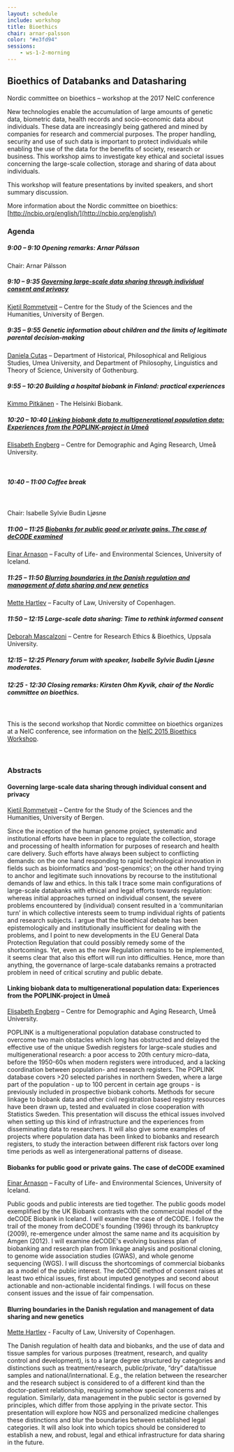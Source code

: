 ```yaml
---
layout: schedule
include: workshop
title: Bioethics
chair: arnar-palsson
color: "#e3fd94"
sessions:
    - ws-1-2-morning
---
```


## Bioethics of Databanks and Datasharing

Nordic committee on bioethics – workshop at the 2017 NeIC conference

New technologies enable the accumulation of large amounts of genetic data,
biometric data,  health records and socio-economic data about individuals. These
data are increasingly being gathered and mined by companies for research and
commercial purposes. The proper handling, security and use of such data is
important to protect individuals while enabling the use of the data for the
benefits of society, research or business. This workshop aims to investigate key
ethical and societal issues concerning the large-scale collection, storage and
sharing of data about individuals.

This workshop will feature presentations by invited speakers, and short summary discussion.

More information about the Nordic committee on bioethics:
[http://ncbio.org/english/](http://ncbio.org/english/)

### Agenda

##### 9:00 – 9:10 Opening remarks: Arnar Pálsson

Chair: Arnar Pálsson


##### 9:10 – 9:35  [Governing large-scale data sharing through individual consent and privacy](#governing-large-scale-data-sharing-through-individual-consent-an)

[Kjetil Rommetveit](http://www.uib.no/en/persons/Kjetil.Rommetveit) –
Centre for the Study of the Sciences and the Humanities, University of Bergen.

##### 9:35 – 9:55  Genetic information about children and the limits of legitimate parental decision-making

[Daniela Cutas](http://flov.gu.se/english/about/staff?languageId=100001&userId=xcutda) –
Department of Historical, Philosophical and Religious Studies, Umea University,
and Department of Philosophy, Linguistics and Theory of Science, University of
Gothenburg.

##### 9:55 – 10:20  Building a hospital biobank in Finland: practical experiences

[Kimmo Pitkänen](http://www.biopankki.fi/en/finnish-biobanks/) -
The Helsinki Biobank.

##### 10:20 – 10:40  [Linking biobank data to multigenerational population data: Experiences from the POPLINK-project in Umeå](#linking-biobank-data-to-multigenerational-population-data-experi)

[Elisabeth Engberg](http://www.cedar.umu.se/english/about-cedar/staff/?uid=elen0001) –
Centre for Demographic and Aging Research, Umeå University.

<br/>

##### 10:40 – 11:00 Coffee break

<br/>

Chair: Isabelle Sylvie Budin Ljøsne

##### 11:00 – 11:25  [Biobanks for public good or private gains. The case of deCODE examined](#biobanks-for-public-good-or-private-gains-the-case-of-decode-exa)

[Einar Arnason](http://uni.hi.is/einararn/) –
Faculty of Life- and Environmental Sciences, University of Iceland.


##### 11:25 – 11:50  [Blurring boundaries in the Danish regulation and management of data sharing and new genetics](#blurring-boundaries-in-the-danish-regulation-and-management-of-d)

[Mette Hartlev](http://www.jur.ku.dk/medarbejdere/mettehartlev) –
Faculty of Law, University of Copenhagen.


##### 11:50 – 12:15 Large-scale data sharing: Time to rethink informed consent

[Deborah Mascalzoni](http://crb.uu.se/staff/deborah-mascalzoni/) –
Centre for Research Ethics & Bioethics, Uppsala University.

##### 12:15 – 12:25 Plenary forum with speaker, Isabelle Sylvie Budin Ljøsne moderates.

##### 12:25 - 12:30 Closing remarks: Kirsten Ohm Kyvik, chair of the Nordic committee on bioethics.

<br/>

This is the second workshop that Nordic committee on bioethics organizes at a NeIC conference, see information on the [NeIC 2015 Bioethics Workshop](http://neic2015.nordforsk.org/display/NeIC2015/Bioethics).

<br/>

### Abstracts

#### Governing large-scale data sharing through individual consent and privacy

[Kjetil Rommetveit](http://www.uib.no/en/persons/Kjetil.Rommetveit) –
Centre for the Study of the Sciences and the Humanities, University of Bergen.

Since the inception of the human genome project, systematic and institutional
efforts have been in place to regulate the collection, storage and processing of
health information for purposes of research and health care delivery. Such
efforts have always been subject to conflicting demands: on the one hand
responding to rapid technological innovation in fields such as bioinformatics
and ‘post-genomics’; on the other hand trying to anchor and legitimate such
innovations by recourse to the institutional demands of law and ethics. In this
talk I trace some main configurations of large-scale databanks with ethical and
legal efforts towards regulation: whereas initial approaches turned on
individual consent, the severe problems encountered by (individual) consent
resulted in a ‘communitarian turn’ in which collective interests seem to trump
individual rights of patients and research subjects. I argue that the bioethical
debate has been epistemologically and institutionally insufficient for dealing
with the problems, and I point to new developments in the EU General Data
Protection Regulation that could possibly remedy some of the shortcomings. Yet,
even as the new Regulation remains to be implemented, it seems clear that also
this effort will run into difficulties. Hence, more than anything, the
governance of large-scale databanks remains a protracted problem in need of
critical scrutiny and public debate.

#### Linking biobank data to multigenerational population data: Experiences from the POPLINK-project in Umeå

[Elisabeth Engberg](http://www.cedar.umu.se/english/about-cedar/staff/?uid=elen0001) –
Centre for Demographic and Aging Research, Umeå University.

POPLINK is a multigenerational population database constructed to overcome two
main obstacles which long has obstructed and delayed the effective use of the
unique Swedish registers for large-scale studies and multigenerational research:
a poor access to 20th century micro-data, before the 1950-60s when modern
registers were introduced, and a lacking coordination between population- and
research registers. The POPLINK database covers >20 selected parishes in
northern Sweden, where a large part of the population - up to 100 percent in
certain age groups - is previously included in prospective biobank cohorts.
Methods for secure linkage to biobank data and other civil registration based
registry resources have been drawn up, tested and evaluated in close cooperation
with Statistics Sweden. This presentation will discuss the ethical issues
involved when setting up this kind of infrastructure and the experiences from
disseminating data to researchers. It will also give some examples of projects
where population data has been linked to biobanks and research registers, to
study the interaction between different risk factors over long time periods as
well as intergenerational patterns of disease.

#### Biobanks for public good or private gains. The case of deCODE examined

[Einar Arnason](http://uni.hi.is/einararn/) –
Faculty of Life- and Environmental Sciences, University of Iceland.

Public goods and public interests are tied together. The public goods model
exemplified by the UK Biobank contrasts with the commercial model of the deCODE
Biobank in Iceland. I will examine the case of deCODE. I follow the trail of the
money from deCODE's founding (1996) through its bankruptcy (2009), re-emergence
under almost the same name and its acquisition by Amgen (2012). I will examine
deCODE's evolving business plan of biobanking and research plan from linkage
analysis and positional cloning, to genome wide association studies (GWAS), and
whole genome sequencing (WGS). I will discuss the shortcomings of commercial
biobanks as a model of the public interest. The deCODE method of consent raises
at least two ethical issues, first about imputed genotypes and second about
actionable and non-actionable incidental findings. I will focus on these consent
issues and the issue of fair compensation.  

#### Blurring boundaries in the Danish regulation and management of data sharing and new genetics

[Mette Hartlev](http://www.jur.ku.dk/medarbejdere/mettehartlev) -
Faculty of Law, University of Copenhagen.

The Danish regulation of health data and biobanks, and the use of data and
tissue samples for various purposes (treatment, research, and quality control
and development), is to a large degree structured by categories and distinctions
such as treatment/research, public/private, “dry” data/tissue samples and
national/international. E.g., the relation between the researcher and the
research subject is considered to of a different kind than the doctor-patient
relationship, requiring somehow special concerns and regulation.  Similarly,
data management in the public sector is governed by principles, which differ
from those applying in the private sector. This presentation will explore how
NGS and personalized medicine challenges these distinctions and blur the
boundaries between established legal categories. It will also look into which
topics should be considered to establish a new, and robust, legal and ethical
infrastructure for data sharing in the future.
